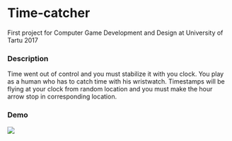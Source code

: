 # Time-catcher
First project for Computer Game Development and Design at University of Tartu 2017

### Description
 Time went out of control and you must stabilize it with you clock. You play as a human who has to
catch time with his wristwatch. Timestamps will be flying at your clock from random location and you
must make the hour arrow stop in corresponding location.
### Demo
![](https://i.imgur.com/NR4g3CR.gif)
